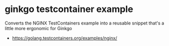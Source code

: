 # ginkgo testcontainer example

Converts the NGINX TestContainers example into a reusable snippet
that's a little more ergonomic for Ginkgo

- https://golang.testcontainers.org/examples/nginx/
